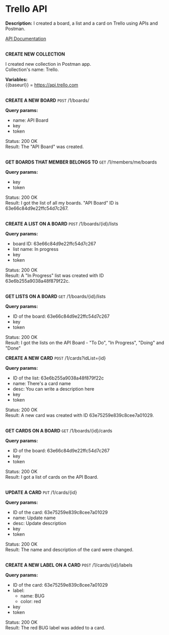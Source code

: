# Trello API

**Description:** I created a board, a list and a card on Trello using APIs and Postman.
<br>

<a href="https://developer.atlassian.com/cloud/trello/rest/api-group-actions/" target="_blank">API Documentation</a> 
<br><br>

**CREATE NEW COLLECTION**
<p>
I created new collection in Postman app. <br>
Collection's name: Trello. <br>
  
**Variables:** <br>
{{baseurl}} = https://api.trello.com <br><br>
  
**CREATE A NEW BOARD**
`POST` 
/1/boards/
<br>

**Query params:**
  - name: API Board
  - key
  - token

Status: 200 OK <br>
Result: The "API Board" was created.
<br><br>
  
**GET BOARDS THAT MEMBER BELONGS TO**
`GET`
/1/members/me/boards
<br>

**Query params:**
  - key
  - token

Status: 200 OK <br>
Result: I got the list of all my boards. "API Board" ID is 63e66c84d9e22ffc54d7c267.
<br><br>
  
**CREATE A LIST ON A BOARD**
`POST` 
/1/boards/{id}/lists
  
**Query params:**
- board ID: 63e66c84d9e22ffc54d7c267
- list name: In progress
- key
- token

Status: 200 OK <br>
Result: A "In Progress" list was created with ID 63e6b255a9038a48f879f22c. <br><br>
  
**GET LISTS ON A BOARD**
`GET` 
/1/boards/{id}/lists
<br>

**Query params:**
- ID of the board: 63e66c84d9e22ffc54d7c267
- key
- token

Status: 200 OK <br>
Result: I got the lists on the API Board - "To Do", "In Progress", "Doing" and "Done"
  
**CREATE A NEW CARD**
`POST` 
/1/cards?idList={id}
<br>

**Query params:**
- ID of the list: 63e6b255a9038a48f879f22c
- name: There's a card name
- desc: You can write a description here
- key
- token

Status: 200 OK <br>
Result: A new card was created with ID 63e75259e839c8cee7a01029. <br><br>

**GET CARDS ON A BOARD**
`GET`
/1/boards/{id}/cards
<br>

**Query params:**
- ID of the board: 63e66c84d9e22ffc54d7c267
- key
- token
  
Status: 200 OK <br>
Result: I got a list of cards on the API Board. <br><br>
  
**UPDATE A CARD**
`PUT` 
/1/cards/{id}
<br>
  
**Query params:**
- ID of the card: 63e75259e839c8cee7a01029
- name: Update name
- desc: Update description
- key
- token

Status: 200 OK <br>
Result: The name and description of the card were changed. <br><br>

**CREATE A NEW LABEL ON A CARD**
`POST` 
/1/cards/{id}/labels
<br>

**Query params:**
- ID of the card: 63e75259e839c8cee7a01029
- label: 
  - name: BUG
  - color: red
- key
- token

Status: 200 OK <br>
Result: The red BUG label was added to a card. <br><br>


